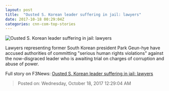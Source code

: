 ```yaml
---
layout: post
title:  "Ousted S. Korean leader suffering in jail: lawyers"
date: 2017-10-18 00:29:04Z
categories: cnn-com-top-stories
---
```


![Ousted S. Korean leader suffering in jail: lawyers](http://cdn.cnn.com/cnnnext/dam/assets/171017091144-park-geun-hye-october-super-tease.jpg)

Lawyers representing former South Korean president Park Geun-hye have accused authorities of committing "serious human rights violations" against the now-disgraced leader who is awaiting trial on charges of corruption and abuse of power.


Full story on F3News: [Ousted S. Korean leader suffering in jail: lawyers](http://www.f3nws.com/n/Qfdt3)

> Posted on: Wednesday, October 18, 2017 12:29:04 AM
